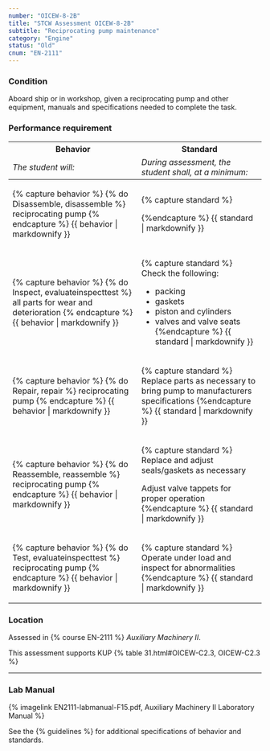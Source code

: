 ```yaml
---
number: "OICEW-8-2B"
title: "STCW Assessment OICEW-8-2B"
subtitle: "Reciprocating pump maintenance"
category: "Engine"
status: "Old"
cnum: "EN-2111"
---
```

### Condition

Aboard ship or in workshop, given a reciprocating pump and other equipment, manuals and specifications needed to complete the task.

### Performance requirement 

<table width='100%' class='Guidelines'>
 <thead>
 <tr>
     <th class='thirty'>Behavior</th>
     <th class='seventy'>Standard</th>
 </tr>
 <tr>
     <td><em>The student will:</em></td>
     <td><em>During assessment, the student shall, at a minimum:</em></td>
 </tr>
 </thead>
 <tbody>
 

<tr><td>

{% capture behavior %}
{% do Disassemble, disassemble %} reciprocating pump
{% endcapture %}
{{ behavior | markdownify }}

</td><td>

{% capture standard %}

{%endcapture %}
{{ standard | markdownify }}

</td></tr>



<tr><td>

{% capture behavior %}
{% do Inspect, evaluateinspecttest %} all parts for wear and deterioration
{% endcapture %}
{{ behavior | markdownify }}

</td><td>

{% capture standard %}
Check the following:

  * packing
  * gaskets
  * piston and cylinders
  * valves and valve seats
{%endcapture %}
{{ standard | markdownify }}

</td></tr>



<tr><td>

{% capture behavior %}
{% do Repair, repair %} reciprocating pump
{% endcapture %}
{{ behavior | markdownify }}

</td><td>

{% capture standard %}
Replace parts as necessary to bring pump to manufacturers specifications
{%endcapture %}
{{ standard | markdownify }}

</td></tr>



<tr><td>

{% capture behavior %}
{% do Reassemble, reassemble %} reciprocating pump
{% endcapture %}
{{ behavior | markdownify }}

</td><td>

{% capture standard %}
Replace and adjust seals/gaskets as necessary

Adjust valve tappets for proper operation
{%endcapture %}
{{ standard | markdownify }}

</td></tr>



<tr><td>

{% capture behavior %}
{% do Test, evaluateinspecttest %} reciprocating pump
{% endcapture %}
{{ behavior | markdownify }}

</td><td>

{% capture standard %}
Operate under load and inspect for abnormalities
{%endcapture %}
{{ standard | markdownify }}

</td></tr>



 </tbody>
 </table>

### Location

Assessed in  {% course  EN-2111 %}  *Auxiliary Machinery II*.

This assessment supports KUP {% table 31.html#OICEW-C2.3, OICEW-C2.3 %}

***

### Lab Manual

{% imagelink EN2111-labmanual-F15.pdf, Auxiliary Machinery II Laboratory Manual %}

See the {% guidelines %} for additional specifications of behavior and standards.